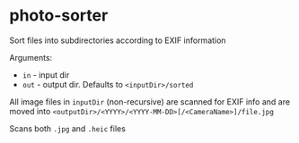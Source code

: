 # photo-sorter

Sort files into subdirectories according to EXIF information


Arguments:

- `in` - input dir
- `out` - output dir. Defaults to `<inputDir>/sorted`

All image files in `inputDir` (non-recursive) are scanned for EXIF info and are moved into `<outputDir>/<YYYY>/<YYYY-MM-DD>[/<CameraName>]/file.jpg`

Scans both `.jpg` and `.heic` files